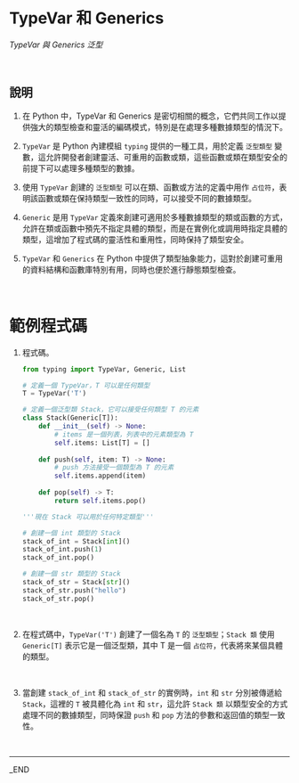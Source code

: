 # TypeVar 和 Generics

_TypeVar 與 Generics 泛型_

<br>

## 說明

1. 在 Python 中，TypeVar 和 Generics 是密切相關的概念，它們共同工作以提供強大的類型檢查和靈活的編碼模式，特別是在處理多種數據類型的情況下。

2. `TypeVar` 是 Python 內建模組 `typing` 提供的一種工具，用於定義 `泛型類型` 變數，這允許開發者創建靈活、可重用的函數或類，這些函數或類在類型安全的前提下可以處理多種類型的數據。

3. 使用 `TypeVar` 創建的 `泛型類型` 可以在類、函數或方法的定義中用作 `占位符`，表明該函數或類在保持類型一致性的同時，可以接受不同的數據類型。

4. `Generic` 是用 `TypeVar` 定義來創建可適用於多種數據類型的類或函數的方式，允許在類或函數中預先不指定具體的類型，而是在實例化或調用時指定具體的類型，這增加了程式碼的靈活性和重用性，同時保持了類型安全。

5. `TypeVar` 和 `Generics` 在 Python 中提供了類型抽象能力，這對於創建可重用的資料結構和函數庫特別有用，同時也便於進行靜態類型檢查。 

<br>

# 範例程式碼

1. 程式碼。

    ```python
    from typing import TypeVar, Generic, List
    
    # 定義一個 TypeVar，T 可以是任何類型
    T = TypeVar('T')

    # 定義一個泛型類 Stack，它可以接受任何類型 T 的元素
    class Stack(Generic[T]):
        def __init__(self) -> None:
            # items 是一個列表，列表中的元素類型為 T
            self.items: List[T] = []
        
        def push(self, item: T) -> None:
            # push 方法接受一個類型為 T 的元素
            self.items.append(item)
        
        def pop(self) -> T:
            return self.items.pop()

    '''現在 Stack 可以用於任何特定類型'''

    # 創建一個 int 類型的 Stack
    stack_of_int = Stack[int]()
    stack_of_int.push(1)
    stack_of_int.pop()

    # 創建一個 str 類型的 Stack
    stack_of_str = Stack[str]()
    stack_of_str.push("hello")
    stack_of_str.pop()
    ```

<br>

2. 在程式碼中，`TypeVar('T')` 創建了一個名為 `T` 的 `泛型類型`；`Stack 類` 使用 `Generic[T]` 表示它是一個泛型類，其中 T 是一個 `占位符`，代表將來某個具體的類型。

<br>

3. 當創建 `stack_of_int` 和 `stack_of_str` 的實例時，`int` 和 `str` 分別被傳遞給 `Stack`，這裡的 `T` 被具體化為 `int` 和 `str`，這允許 `Stack 類` 以類型安全的方式處理不同的數據類型，同時保證 `push` 和 `pop` 方法的參數和返回值的類型一致性。

<br>

___

_END

